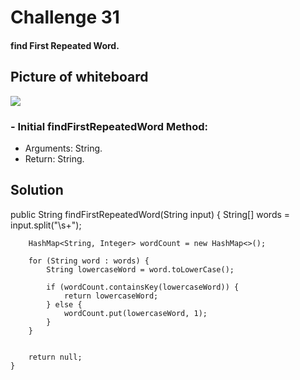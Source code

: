 # Challenge 31
#### find First Repeated Word.
## Picture of whiteboard
<img src="C:\Users\C-ROAD\IdeaProjects\data-structures-and-algorithms\codeChallenges05\app\src\assets\cc31.jpg "/>

### - Initial findFirstRepeatedWord Method:
- Arguments: String.
- Return: String.
## Solution
public String findFirstRepeatedWord(String input) {
String[] words = input.split("\\s+");


        HashMap<String, Integer> wordCount = new HashMap<>();

        for (String word : words) {
            String lowercaseWord = word.toLowerCase();

            if (wordCount.containsKey(lowercaseWord)) {
                return lowercaseWord;
            } else {
                wordCount.put(lowercaseWord, 1);
            }
        }


        return null;
    }